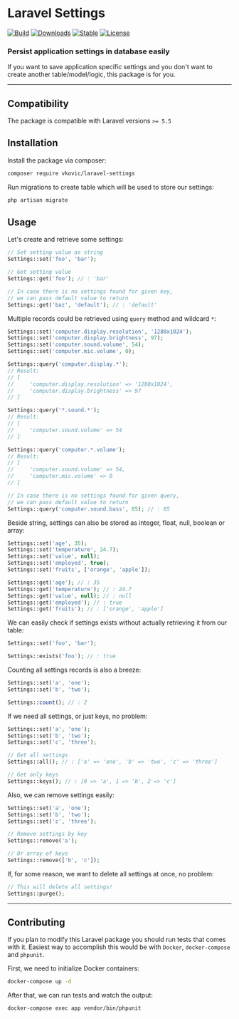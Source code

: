 # Laravel Settings

[![Build](https://api.travis-ci.org/vkovic/laravel-settings.svg?branch=master)](https://travis-ci.org/vkovic/laravel-settings)
[![Downloads](https://poser.pugx.org/vkovic/laravel-settings/downloads)](https://packagist.org/packages/vkovic/laravel-settings)
[![Stable](https://poser.pugx.org/vkovic/laravel-settings/v/stable)](https://packagist.org/packages/vkovic/laravel-settings)
[![License](https://poser.pugx.org/vkovic/laravel-settings/license)](https://packagist.org/packages/vkovic/laravel-settings)

### Persist application settings in database easily

If you want to save application specific settings and you don't want to create another table/model/logic,
this package is for you.

---

## Compatibility

The package is compatible with Laravel versions `>= 5.5`

## Installation

Install the package via composer:

```bash
composer require vkovic/laravel-settings
```

Run migrations to create table which will be used to store our settings:

```bash
php artisan migrate
```

## Usage

Let's create and retrieve some settings:

```php
// Set setting value as string
Settings::set('foo', 'bar');

// Get setting value
Settings::get('foo'); // : 'bar'

// In case there is no settings found for given key,
// we can pass default value to return
Settings::get('baz', 'default'); // : 'default'
```

Multiple records could be retrieved using `query` method and wildcard `*`:

```php
Settings::set('computer.display.resolution', '1280x1024');
Settings::set('computer.display.brightness', 97);
Settings::set('computer.sound.volume', 54);
Settings::set('computer.mic.volume', 0);

Settings::query('computer.display.*');
// Result:
// [
//     'computer.display.resolution' => '1280x1024',
//     'computer.display.brightness' => 97
// ]

Settings::query('*.sound.*');
// Result:
// [
//     'computer.sound.volume' => 54
// ]

Settings::query('computer.*.volume');
// Result:
// [
//     'computer.sound.volume' => 54,
//     'computer.mic.volume' => 0
// ]

// In case there is no settings found for given query,
// we can pass default value to return
Settings::query('computer.sound.bass', 85); // : 85
```

Beside string, settings can also be stored as integer, float, null, boolean or array:

```php
Settings::set('age', 35);
Settings::set('temperature', 24.7);
Settings::set('value', null);
Settings::set('employed', true);
Settings::set('fruits', ['orange', 'apple']);

Settings::get('age'); // : 35
Settings::get('temperature'); // : 24.7
Settings::get('value', null); // : null
Settings::get('employed'); // : true
Settings::get('fruits'); // : ['orange', 'apple']
```

We can easily check if settings exists without actually retrieving it from our table:

```php
Settings::set('foo', 'bar');

Settings::exists('foo'); // : true
```

Counting all settings records is also a breeze:

```php
Settings::set('a', 'one');
Settings::set('b', 'two');

Settings::count(); // : 2
```

If we need all settings, or just keys, no problem:

```php
Settings::set('a', 'one');
Settings::set('b', 'two');
Settings::set('c', 'three');

// Get all settings
Settings::all(); // : ['a' => 'one', 'b' => 'two', 'c' => 'three']

// Get only keys
Settings::keys(); // : [0 => 'a', 1 => 'b', 2 => 'c']
```

Also, we can remove settings easily:

```php
Settings::set('a', 'one');
Settings::set('b', 'two');
Settings::set('c', 'three');

// Remove settings by key
Settings::remove('a');

// Or array of keys
Settings::remove(['b', 'c']);
```

If, for some reason, we want to delete all settings at once, no problem:

```php
// This will delete all settings!
Settings::purge();
```

---

## Contributing

If you plan to modify this Laravel package you should run tests that comes with it.
Easiest way to accomplish this would be with `Docker`, `docker-compose` and `phpunit`.

First, we need to initialize Docker containers:

```bash
docker-compose up -d
```

After that, we can run tests and watch the output:

```bash
docker-compose exec app vendor/bin/phpunit
```